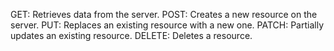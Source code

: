 GET: Retrieves data from the server.
POST: Creates a new resource on the server.
PUT: Replaces an existing resource with a new one.
PATCH: Partially updates an existing resource.
DELETE: Deletes a resource. 
